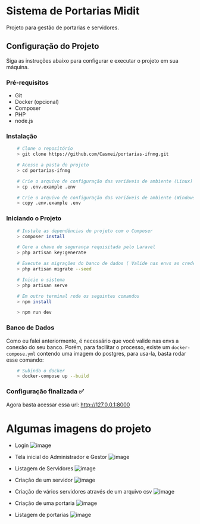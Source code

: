 # Sistema de Portarias Midit 
Projeto para gestão de portarias e servidores.

## Configuração do Projeto
Siga as instruções abaixo para configurar e executar o projeto em sua máquina.

### Pré-requisitos
- Git
- Docker (opcional)
- Composer
- PHP
- node.js

### Instalação
```sh
    # Clone o repositório
    > git clone https://github.com/Casmei/portarias-ifnmg.git

    # Acesse a pasta do projeto
    > cd portarias-ifnmg

    # Crie o arquivo de configuração das variáveis de ambiente (Linux)
    > cp .env.example .env

    # Crie o arquivo de configuração das variáveis de ambiente (Windows)
    > copy .env.example .env
```
### Iniciando o Projeto
```sh
    # Instale as dependências do projeto com o Composer
    > composer install

    # Gere a chave de segurança requisitada pelo Laravel
    > php artisan key:generate

    # Execute as migrações do banco de dados ( Valide nas envs as credenciais de conexão com o banco caso dê erro )
    > php artisan migrate --seed

    # Inicie o sistema
    > php artisan serve

    # Em outro terminal rode os seguintes comandos
    > npm install

    > npm run dev
```

### Banco de Dados
Como eu falei anteriormente, é necessário que você valide nas envs a conexão do seu banco. Porém, para facilitar o processo, existe um `docker-compose.yml` contendo uma imagem do postgres, para usa-la, basta rodar esse comando:
```sh
    # Subindo o docker
    > docker-compose up --build
```

### Configuração finalizada ✅
Agora basta acessar essa url: http://127.0.0.1:8000

# Algumas imagens do projeto
- Login
  ![image](https://github.com/Casmei/portarias-ifnmg/assets/68354933/a30ff6a0-daed-41f9-9807-6f3df04b5b94)

- Tela inicial do Administrador e Gestor
![image](https://github.com/Casmei/portarias-ifnmg/assets/68354933/9f367f8c-c05c-4195-86cd-3d73d2f9e257)

- Listagem de Servidores
![image](https://github.com/Casmei/portarias-ifnmg/assets/68354933/f8baec2d-4a79-46ae-8746-8970f4d570d0)

- Criação de um servidor
![image](https://github.com/Casmei/portarias-ifnmg/assets/68354933/829b7d1c-9ed0-49b4-b2f3-ca0356d1f98c)

- Criação de vários servidores através de um arquivo csv
![image](https://github.com/Casmei/portarias-ifnmg/assets/68354933/f897d936-f1e1-4567-8b15-afe8951e481c)

- Criação de uma portaria
![image](https://github.com/Casmei/portarias-ifnmg/assets/68354933/343c4a93-095a-4b1f-9457-a8f9110b55c5)

- Listagem de portarias
![image](https://github.com/Casmei/portarias-ifnmg/assets/68354933/aa81c6cb-3560-45d5-b33b-76e81d4c3d13)






